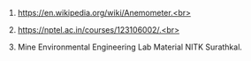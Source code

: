 1.	https://en.wikipedia.org/wiki/Anemometer.<br>

2.	https://nptel.ac.in/courses/123106002/.<br>

3.	Mine Environmental Engineering Lab Material NITK Surathkal.


